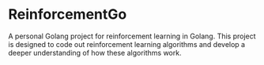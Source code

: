 # ReinforcementGo
A personal Golang project for reinforcement learning in Golang. This project is designed to code out reinforcement learning algorithms and develop a deeper understanding of how these algorithms work.
